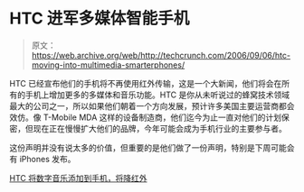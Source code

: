 # HTC 进军多媒体智能手机

> 原文：<https://web.archive.org/web/http://techcrunch.com/2006/09/06/htc-moving-into-multimedia-smarterphones/>

HTC 已经宣布他们的手机将不再使用红外传输，这是一个大新闻，他们将会在所有的手机上增加更多的多媒体和音乐功能。HTC 是你从未听说过的蜂窝技术领域最大的公司之一，所以如果他们朝着一个方向发展，预计许多美国主要运营商都会效仿。像 T-Mobile MDA 这样的设备制造商，他们迄今为止一直对他们的计划保密，但现在正在慢慢扩大他们的品牌，今年可能会成为手机行业的主要参与者。

这份声明并没有说太多的价值，但重要的是他们做了一份声明，特别是下周可能会有 iPhones 发布。

[HTC 将数字音乐添加到手机，将降红外](https://web.archive.org/web/20151009035106/http://mobilitytoday.com/news/htc_music_infrared.html)
